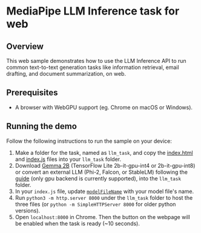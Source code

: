 # MediaPipe LLM Inference task for web

## Overview

This web sample demonstrates how to use the LLM Inference API to run common text-to-text generation tasks like information retrieval, email drafting, and document summarization, on web.


## Prerequisites

* A browser with WebGPU support (eg. Chrome on macOS or Windows).

## Running the demo

Follow the following instructions to run the sample on your device:
1. Make a folder for the task, named as `llm_task`, and copy the [index.html](https://github.com/googlesamples/mediapipe/blob/main/examples/llm_inference/js/index.html) and [index.js](https://github.com/googlesamples/mediapipe/blob/main/examples/llm_inference/js/index.js) files into your `llm_task` folder.
2. Download [Gemma 2B](https://mediapipe-studio.webapps.google.com/studio/demo/llm_inference) (TensorFlow Lite 2b-it-gpu-int4 or 2b-it-gpu-int8) or convert an external LLM (Phi-2, Falcon, or StableLM) following the [guide](https://developers.google.com/mediapipe/solutions/genai/llm_inference/web_js#convert-model) (only gpu backend is currently supported), into the `llm_task` folder.
3. In your `index.js` file, update [`modelFileName`](https://github.com/googlesamples/mediapipe/blob/main/examples/llm_inference/js/index.js#L23) with your model file's name.
4. Run `python3 -m http.server 8000` under the `llm_task` folder to host the three files (or `python -m SimpleHTTPServer 8000` for older python versions).
5. Open `localhost:8000` in Chrome. Then the button on the webpage will be enabled when the task is ready (~10 seconds).

